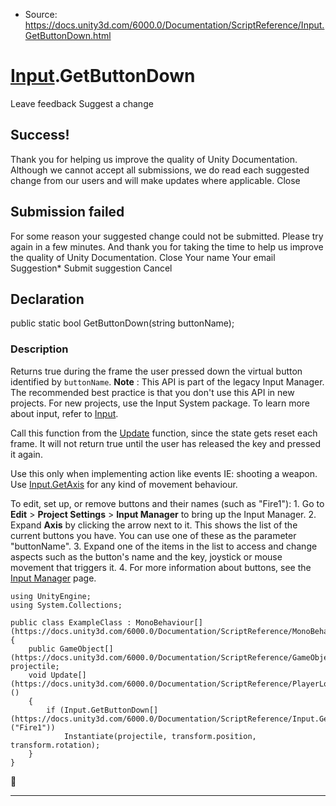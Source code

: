 * Source: https://docs.unity3d.com/6000.0/Documentation/ScriptReference/Input.GetButtonDown.html

#  [Input](https://docs.unity3d.com/6000.0/Documentation/ScriptReference/Input.html).GetButtonDown
Leave feedback
Suggest a change
## Success!
Thank you for helping us improve the quality of Unity Documentation. Although we cannot accept all submissions, we do read each suggested change from our users and will make updates where applicable.
Close
## Submission failed
For some reason your suggested change could not be submitted. Please <a>try again</a> in a few minutes. And thank you for taking the time to help us improve the quality of Unity Documentation.
Close
Your name Your email Suggestion* Submit suggestion
Cancel
## Declaration
public static bool GetButtonDown(string buttonName); 
### Description
Returns true during the frame the user pressed down the virtual button identified by `buttonName`.
**Note** : This API is part of the legacy Input Manager. The recommended best practice is that you don't use this API in new projects. For new projects, use the Input System package. To learn more about input, refer to [Input](https://docs.unity3d.com/6000.0/Documentation/Manual/Input.html).  
  
Call this function from the [Update](https://docs.unity3d.com/6000.0/Documentation/ScriptReference/MonoBehaviour.Update.html) function, since the state gets reset each frame. It will not return true until the user has released the key and pressed it again.  
  
Use this only when implementing action like events IE: shooting a weapon.  
Use [Input.GetAxis](https://docs.unity3d.com/6000.0/Documentation/ScriptReference/Input.GetAxis.html) for any kind of movement behaviour.  
  
To edit, set up, or remove buttons and their names (such as "Fire1"): 1. Go to **Edit** > **Project Settings** > **Input Manager** to bring up the Input Manager. 2. Expand **Axis** by clicking the arrow next to it. This shows the list of the current buttons you have. You can use one of these as the parameter "buttonName". 3. Expand one of the items in the list to access and change aspects such as the button's name and the key, joystick or mouse movement that triggers it. 4. For more information about buttons, see the [Input Manager](https://docs.unity3d.com/6000.0/Documentation/Manual/class-InputManager.html) page.
```
using UnityEngine;
using System.Collections;  
  
public class ExampleClass : MonoBehaviour[](https://docs.unity3d.com/6000.0/Documentation/ScriptReference/MonoBehaviour.html)
{
    public GameObject[](https://docs.unity3d.com/6000.0/Documentation/ScriptReference/GameObject.html) projectile;
    void Update[](https://docs.unity3d.com/6000.0/Documentation/ScriptReference/PlayerLoop.Update.html)()
    {
        if (Input.GetButtonDown[](https://docs.unity3d.com/6000.0/Documentation/ScriptReference/Input.GetButtonDown.html)("Fire1"))
            Instantiate(projectile, transform.position, transform.rotation);
    }
}

```

* * *
